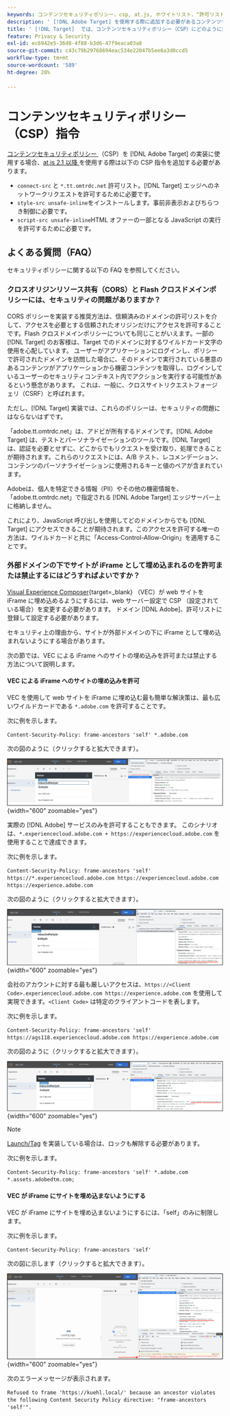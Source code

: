 ```yaml
---
keywords: コンテンツセキュリティポリシー，csp, at.js, ホワイトリスト，^許可リスト，ちらつき，事前非表示，事前非表示，事前非表示，コンテンツセキュリティポリシー，iFrame, iframe
description: ' [!DNL Adobe Target] を使用する際に追加する必要があるコンテンツセキュリティポリシー（CSP）指令について説明します。'
title: ' [!DNL Target]  では、コンテンツセキュリティポリシー（CSP）にどのように対応しますか？'
feature: Privacy & Security
exl-id: ec6942e5-36d8-4f88-b3d6-47f9eaca03a8
source-git-commit: c43c79b29768694eac534e22047b5ee6a3d0ccd5
workflow-type: tm+mt
source-wordcount: '589'
ht-degree: 28%

---
```


# コンテンツセキュリティポリシー（CSP）指令

[ コンテンツセキュリティポリシー ](https://en.wikipedia.org/wiki/Content_Security_Policy) （CSP）を [!DNL Adobe Target] の実装に使用する場合、[at.js 2.1 以降 ](../../implement/client-side/atjs/target-atjs-versions.md) を使用する際は以下の CSP 指令を追加する必要があります。

* `connect-src` と `*.tt.omtrdc.net` 許可リスト。[!DNL Target] エッジへのネットワークリクエストを許可するために必要です。
* `style-src unsafe-inline`をインストールします。事前非表示およびちらつき制御に必要です。
* `script-src unsafe-inline`HTML オファーの一部となる JavaScript の実行を許可するために必要です。

## よくある質問（FAQ）

セキュリティポリシーに関する以下の FAQ を参照してください。

### クロスオリジンリソース共有（CORS）と Flash クロスドメインポリシーには、セキュリティの問題がありますか？

CORS ポリシーを実装する推奨方法は、信頼済みのドメインの許可リストを介して、アクセスを必要とする信頼されたオリジンだけにアクセスを許可することです。Flash クロスドメインポリシーについても同じことがいえます。一部の [!DNL Target] のお客様は、Target でのドメインに対するワイルドカード文字の使用を心配しています。 ユーザーがアプリケーションにログインし、ポリシーで許可されたドメインを訪問した場合に、そのドメインで実行されている悪意のあるコンテンツがアプリケーションから機密コンテンツを取得し、ログインしているユーザーのセキュリティコンテキスト内でアクションを実行する可能性があるという懸念があります。 これは、一般に、クロスサイトリクエストフォージェリ（CSRF）と呼ばれます。

ただし、[!DNL Target] 実装では、これらのポリシーは、セキュリティの問題にはならないはずです。

「adobe.tt.omtrdc.net」は、アドビが所有するドメインです。[!DNL Adobe Target] は、テストとパーソナライゼーションのツールです。[!DNL Target] は、認証を必要とせずに、どこからでもリクエストを受け取り、処理できることが期待されます。これらのリクエストには、A/B テスト、レコメンデーション、コンテンツのパーソナライゼーションに使用されるキーと値のペアが含まれています。

Adobeは、個人を特定できる情報（PII）やその他の機密情報を、「adobe.tt.omtrdc.net」で指定される [!DNL Adobe Target] エッジサーバー上に格納しません。

これにより、JavaScript 呼び出しを使用してどのドメインからでも [!DNL Target] にアクセスできることが期待されます。このアクセスを許可する唯一の方法は、ワイルドカードと共に「Access-Control-Allow-Origin」を適用することです。

### 外部ドメインの下でサイトが iFrame として埋め込まれるのを許可または禁止するにはどうすればよいですか？

[Visual Experience Composer](https://experienceleague.adobe.com/docs/target/using/experiences/vec/visual-experience-composer.html){target=_blank} （VEC）が web サイトを iFrame に埋め込めるようにするには、web サーバー設定で CSP （設定されている場合）を変更する必要があります。 ドメイン [!DNL Adobe]、許可リストに登録して設定する必要があります。

セキュリティ上の理由から、サイトが外部ドメインの下に iFrame として埋め込まれないようにする場合があります。

次の節では、VEC による iFrame へのサイトの埋め込みを許可または禁止する方法について説明します。

#### VEC による iFrame へのサイトの埋め込みを許可

VEC を使用して web サイトを iFrame に埋め込む最も簡単な解決策は、最も広いワイルドカードである `*.adobe.com` を許可することです。

次に例を示します。

`Content-Security-Policy: frame-ancestors 'self' *.adobe.com`

次の図のように（クリックすると拡大できます）。


![ 最も広範なワイルドカードを使用した CSP](/help/dev/before-implement/privacy/assets/csp-adobe.png){width="600" zoomable="yes"}

実際の [!DNL Adobe] サービスのみを許可することもできます。 このシナリオは、`*.experiencecloud.adobe.com + https://experiencecloud.adobe.com` を使用することで達成できます。

次に例を示します。

`Content-Security-Policy: frame-ancestors 'self' https://*.experiencecloud.adobe.com https://experiencecloud.adobe.com https://experience.adobe.com`

次の図のように（クリックすると拡大できます）。

![ExperienceCloud スコープの CSP](/help/dev/before-implement/privacy/assets/csp-experiencecloud.png){width="600" zoomable="yes"}

会社のアカウントに対する最も厳しいアクセスは、`https://<Client Code>.experiencecloud.adobe.com https://experience.adobe.com` を使用して実現できます。`<Client Code>` は特定のクライアントコードを表します。

次に例を示します。

`Content-Security-Policy: frame-ancestors 'self'  https://ags118.experiencecloud.adobe.com https://experience.adobe.com`

次の図のように（クリックすると拡大できます）。

![ クライアントコードスコープの CSP](/help/dev/before-implement/privacy/assets/csp-clientcode.png){width="600" zoomable="yes"}

>[!NOTE]
>
>[Launch/Tag](/help/dev/implement/client-side/atjs/how-to-deployatjs/implement-target-using-adobe-launch.md) を実装している場合は、ロックも解除する必要があります。
>
>次に例を示します。
>
> `Content-Security-Policy: frame-ancestors 'self' *.adobe.com *.assets.adobedtm.com;`

#### VEC が iFrame にサイトを埋め込まないようにする

VEC が iFrame にサイトを埋め込まないようにするには、「self」のみに制限します。

次に例を示します。

`Content-Security-Policy: frame-ancestors 'self'`

次の図に示します（クリックすると拡大できます）。

![CSP エラー ](/help/dev/before-implement/privacy/assets/csp-error.png){width="600" zoomable="yes"}

次のエラーメッセージが表示されます。

`Refused to frame 'https://kuehl.local/' because an ancestor violates the following Content Security Policy directive: "frame-ancestors 'self'".`

